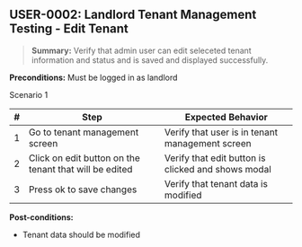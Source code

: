 ## **USER-0002:** Landlord Tenant Management Testing - Edit Tenant  

> **Summary:** Verify that admin user can edit seleceted tenant information and status and is saved and displayed successfully.  <br>

**Preconditions:** Must be logged in as landlord  

Scenario 1 

 | \# | Step | Expected Behavior | 
 |----|------|-------------------| 
 |  1 | Go to tenant management screen     | Verify that user is in tenant management screen   | 
 |  2 | Click on edit button on the tenant that will be edited     | Verify that edit button is clicked and shows modal   | 
 |  3 | Press ok to save changes       | Verify that tenant data is modified   |  

**Post-conditions:**  

 - Tenant data should be modified  

